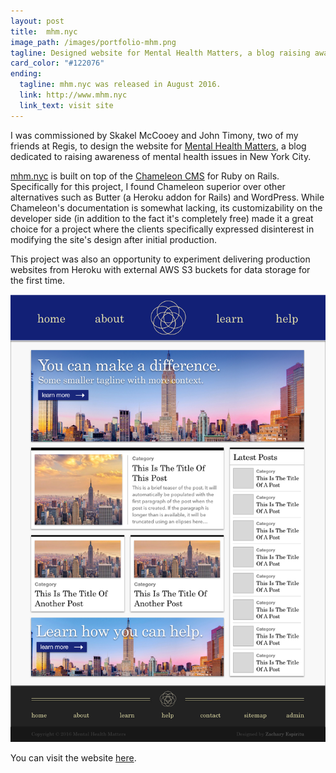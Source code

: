 ```yaml
---
layout: post
title:  mhm.nyc
image_path: /images/portfolio-mhm.png
tagline: Designed website for Mental Health Matters, a blog raising awareness of mental health issues in NYC.
card_color: "#122076"
ending:
  tagline: mhm.nyc was released in August 2016.
  link: http://www.mhm.nyc
  link_text: visit site
---
```


I was commissioned by Skakel McCooey and John Timony, two of my friends at Regis, to design the website for [Mental Health Matters][mhm-website], a blog dedicated to raising awareness of mental health issues in New York City.

[mhm.nyc][mhm-website] is built on top of the [Chameleon CMS][chameleon-cms] for Ruby on Rails. Specifically for this project, I found Chameleon superior over other alternatives such as Butter (a Heroku addon for Rails) and WordPress. While Chameleon's documentation is somewhat lacking, its customizability on the developer side (in addition to the fact it's completely free) made it a great choice for a project where the clients specifically expressed disinterest in modifying the site's design after initial production.

This project was also an opportunity to experiment delivering production websites from Heroku with external AWS S3 buckets for data storage for the first time.

<img src="/images/projects/mental-health-matters/render.png">

You can visit the website [here][mhm-website].

[mhm-website]:   http://www.mhm.nyc
[chameleon-cms]: https://github.com/owen2345/camaleon-cms
